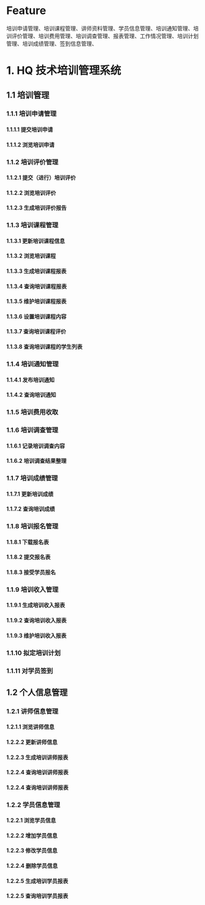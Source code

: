 # Feature
培训申请管理、培训课程管理、讲师资料管理、学员信息管理、培训通知管理、培训评价管理、培训费用管理、培训调查管理、报表管理、工作情况管理、培训计划管理、培训成绩管理、签到信息管理、
# 1. HQ 技术培训管理系统
## 1.1 培训管理
### 1.1.1 培训申请管理
#### 1.1.1.1 提交培训申请
#### 1.1.1.2 浏览培训申请
### 1.1.2 培训评价管理
#### 1.1.2.1 提交（进行）培训评价
#### 1.1.2.2 浏览培训评价
#### 1.1.2.3 生成培训评价报告
### 1.1.3 培训课程管理
#### 1.1.3.1 更新培训课程信息
#### 1.1.3.2 浏览培训课程
#### 1.1.3.3 生成培训课程报表
#### 1.1.3.4 查询培训课程报表
#### 1.1.3.5 维护培训课程报表
#### 1.1.3.6 设置培训课程内容
#### 1.1.3.7 查询培训课程评价
#### 1.1.3.8 查询培训课程的学生列表
### 1.1.4 培训通知管理
#### 1.1.4.1 发布培训通知
#### 1.1.4.2 查询培训通知
### 1.1.5 培训费用收取
### 1.1.6 培训调查管理
#### 1.1.6.1 记录培训调查内容
#### 1.1.6.2 培训调查结果整理
### 1.1.7 培训成绩管理
#### 1.1.7.1 更新培训成绩
#### 1.1.7.2 查询培训成绩


### 1.1.8 培训报名管理
#### 1.1.8.1 下载报名表
#### 1.1.8.2 提交报名表
#### 1.1.8.3 接受学员报名
### 1.1.9 培训收入管理
#### 1.1.9.1 生成培训收入报表
#### 1.1.9.2 查询培训收入报表
#### 1.1.9.3 维护培训收入报表
### 1.1.10 拟定培训计划
### 1.1.11 对学员签到

## 1.2 个人信息管理
### 1.2.1 讲师信息管理
#### 1.2.1.1 浏览讲师信息
#### 1.2.2.2 更新讲师信息
#### 1.2.2.3 生成培训讲师报表
#### 1.2.2.4 查询培训讲师报表
#### 1.2.2.4 查询培训讲师报表

### 1.2.2 学员信息管理
#### 1.2.2.1 浏览学员信息
#### 1.2.2.2 增加学员信息
#### 1.2.2.3 修改学员信息
#### 1.2.2.4 删除学员信息
#### 1.2.2.5 生成培训学员报表
#### 1.2.2.5 查询培训学员报表
